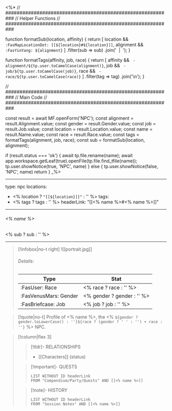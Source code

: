 <%*
// ###########################################################
//                       Helper Functions
// ###########################################################

function formatSub(location, affinity) {
	return [
		location && `:FasMapLocationDot: [[${location}#${location}]]`,
		alignment && `:FasYinYang: ${alignment}`
	]
	.filter(sub => sub)
	.join('&nbsp;&nbsp;|&nbsp;&nbsp;');
}

function formatTags(affinity, job, race) {
	return [
		affinity && ` - alignment/${tp.user.toCamelCase(alignment)}`,
		job && ` - job/${tp.user.toCamelCase(job)}`,
		race && ` - race/${tp.user.toCamelCase(race)}`
	]
	.filter(tag => tag)
	.join('\n');
}

// ###########################################################
//                         Main Code
// ###########################################################

const result = await MF.openForm('NPC');
const alignment = result.Alignment.value;
const gender = result.Gender.value;
const job = result.Job.value;
const location = result.Location.value;
const name = result.Name.value;
const race = result.Race.value;
const tags = formatTags(alignment, job, race);
const sub = formatSub(location, alignment);

if (result.status === 'ok') {
    await tp.file.rename(name);
    await app.workspace.getLeaf(true).openFile(tp.file.find_tfile(name));
    tp.user.showNotice(true, 'NPC', name)
} else {
    tp.user.showNotice(false, 'NPC', name)
    return
}
_%>

---
type: npc
locations:
- <% location ? `"[[${location}]]"` : '' %>
tags:
- <% tags ? tags : '' %>
headerLink: "[[<% name %>#<% name %>]]"
---

###### <% name %>
<span class="sub2"><% sub ? sub : '' %> </span>
___

> [!infobox|no-t right]
> ![[portrait.jpg]]
> ###### Details:
> | Type | Stat |
> | ---- | ---- |
> | :FasUser: Race | <% race ? race : '' %> |
> | :FasVenusMars: Gender | <% gender ? gender : '' %> |
> | :FasBriefcase: Job |  <% job ? job : '' %> |
<span class="clearfix"></span>

> [!quote|no-t]
> Profile of <% name %>, the <% `${gender ? gender.toLowerCase() : ''}${race ? (gender ? ' ' : '') + race : ''}` %> NPC.


> [!column|flex 3]
>>[!tldr]- RELATIONSHIPS
>> - [[Characters]] (status)
>
>> [!important]- QUESTS
>>```dataview
>>LIST WITHOUT ID headerLink
>>FROM "Compendium/Party/Quests" AND [[<% name %>]]
>
>>[!note]- HISTORY
>>```dataview
>>LIST WITHOUT ID headerLink
>>FROM "Session Notes" AND [[<% name %>]]
